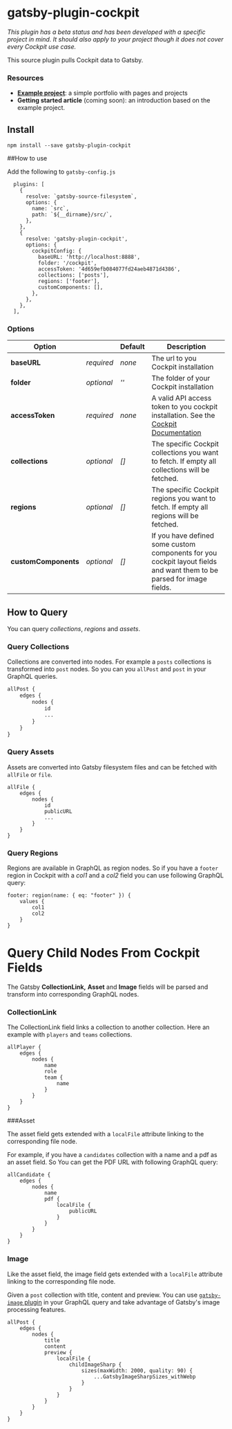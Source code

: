 # gatsby-plugin-cockpit

*This plugin has a beta status and has been developed with a specific project in mind. It should also apply to your project though it does not cover every Cockpit use case.*

This source plugin pulls Cockpit data to Gatsby.

### Resources

+ **[Example project](https://github.com/pierreberchtold/gatsby-cockpit-portfolio)**: a simple portfolio with pages and projects
+ **Getting started article** (coming soon): an introduction based on the example project.

## Install

`npm install --save gatsby-plugin-cockpit`

##How to use

Add the following to `gatsby-config.js`

```
  plugins: [
    {
      resolve: `gatsby-source-filesystem`,
      options: {
        name: `src`,
        path: `${__dirname}/src/`,
      },
    },
    {
      resolve: 'gatsby-plugin-cockpit',
      options: {
        cockpitConfig: {
          baseURL: 'http://localhost:8888',
          folder: '/cockpit',
          accessToken: '4d659efb084077fd24aeb4871d4386',
          collections: ['posts'],
          regions: ['footer'],
          customComponents: [],
        },
      },
    },
  ],
```

### Options

| Option               |            | Default | Description                                                  |
| -------------------- | ---------- | ------- | ------------------------------------------------------------ |
| **baseURL**          | *required* | *none*  | The url to you Cockpit installation                          |
| **folder**           | *optional* | *''*    | The folder of your Cockpit installation                      |
| **accessToken**      | *required* | *none*  | A valid API access token to you cockpit installation. See the [Cockpit Documentation](https://getcockpit.com/documentation/api/token) |
| **collections**      | *optional* | *[]*    | The specific Cockpit collections you want to fetch. If empty all collections will be fetched. |
| **regions**          | *optional* | *[]*    | The specific Cockpit regions you want to fetch. If empty all regions will be fetched. |
| **customComponents** | *optional* | *[]*    | If you have defined some custom components for you cockpit layout fields and want them to be parsed for image fields. |

## How to Query

You can query *collections*, *regions* and *assets*.

### Query Collections

Collections are converted into nodes. For example a `posts` collections is transformed into `post` nodes. So you can you `allPost` and `post` in your GraphQL queries.

```graphql
allPost {
    edges {
        nodes {
            id
            ...
        }
    }
}
```

### Query Assets

Assets are converted into Gatsby filesystem files and can be fetched with `allFile` or `file`.

```
allFile {
    edges {
        nodes {
            id
            publicURL
            ...
        }
    }
}
```

### Query Regions

Regions are available in GraphQL as region nodes. So if you have a `footer` region in Cockpit with a *col1* and a *col2* field you can use following GraphQL query:

```
footer: region(name: { eq: "footer" }) {
	values {
		col1
		col2
	}
}
```

# Query Child Nodes From Cockpit Fields

The Gatsby **CollectionLink,**  **Asset** and **Image** fields will be parsed and transform into corresponding GraphQL nodes.

### CollectionLink

The CollectionLink field links a collection to another collection. Here an example with `players` and `teams` collections.

```
allPlayer {
	edges {
        nodes {
            name
            role
            team {
                name
            }            
        }
	}
}
```

###Asset

The asset field gets extended with a `localFile` attribute linking to the corresponding file node. 

For example, if you have a `candidates` collection with a name and a pdf as an asset field. So You can get the PDF URL with following GraphQL query:

```
allCandidate {
	edges {
        nodes {
            name
            pdf {
            	localFile {
	                publicURL                    
            	}
            }            
        }
	}
}
```

### Image

Like the asset field, the image field gets extended with a `localFile` attribute linking to the corresponding file node. 

Given a `post` collection with title, content and preview. You can use [`gatsby-image` plugin](https://www.gatsbyjs.org/packages/gatsby-image/) in your GraphQL query and take advantage of Gatsby's image processing features.

```
allPost {
	edges {
        nodes {
            title
            content
            preview {
            	localFile {
                    childImageSharp {
                        sizes(maxWidth: 2000, quality: 90) {
                            ...GatsbyImageSharpSizes_withWebp
                        }
                    }                    
            	}
            }            
        }
	}
}
```